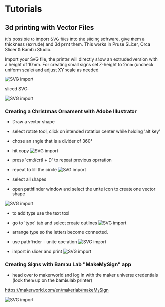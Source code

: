 # Tutorials

## 3d printing with Vector Files
It's possible to import SVG files into the slicing software, give them a thickness (extrude) and 3d print them.
This works in Pruse SLicer, Orca Slicer & Bambu Studio.

Import your SVG file, the printer will directly show an extruded version with a height of 10mm.
For creating small signs set Z-height to 2mm (uncheck uniform scale) and adjust XY scale as needed.

![SVG import](../3D_Printing/img/svg_orca.png)

sliced SVG:

![SVG import](../3D_Printing/img/sliced_svg.png)

### Creating a Christmas Ornament with Adobe Illustrator

- Draw a vector shape
- select rotate tool, click on intended rotation center while holding 'alt key'
- chose an angle that is a divider of 360°
- hit copy
![SVG import](../3D_Printing/img/ai_1.png)

- press 'cmd/crtl + D' to repeat previous operation
- repeat to fill the circle
![SVG import](../3D_Printing/img/ai_2.png)

- select all shapes
- open pathfinder window and select the unite icon to create one vector shape
  
![SVG import](../3D_Printing/img/ai_3.png)

- to add type use the text tool
- go to 'type' tab and select create outlines
![SVG import](../3D_Printing/img/ai_4.png)

- arrange type so the letters become connected.
- use pathfinder - unite operation
![SVG import](../3D_Printing/img/ai_5.png)

- import in slicer and print
![SVG import](../3D_Printing/img/ai_6.png)

### Creating Signs with Bambu Lab "MakeMySign" app

- head over to makerworld and log in with the maker universe credentials (look them up on the bambulab printer)

https://makerworld.com/en/makerlab/makeMySign

![SVG import](../3D_Printing/img/makemysign.png)
